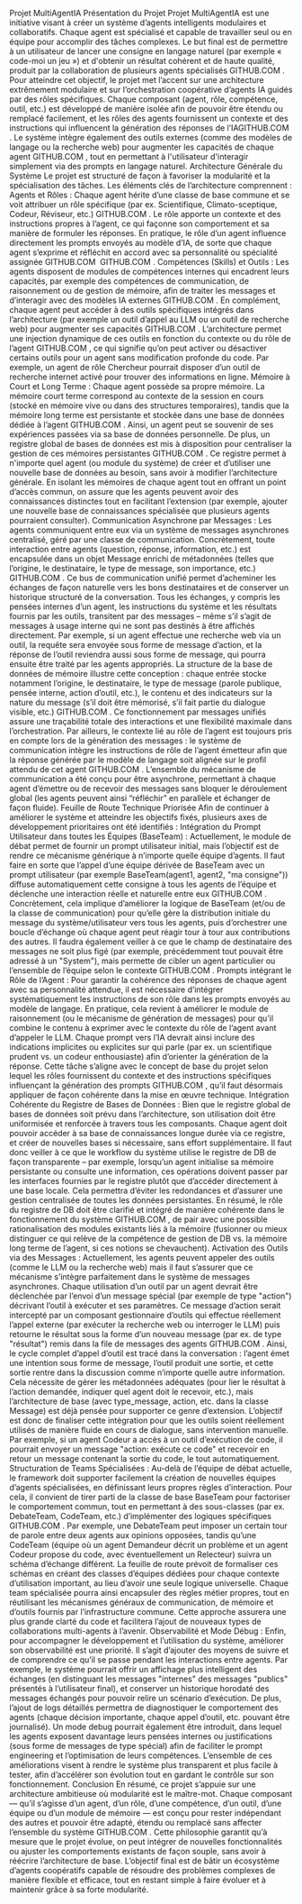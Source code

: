 Projet MultiAgentIA
Présentation du Projet
Projet MultiAgentIA est une initiative visant à créer un système d’agents intelligents modulaires et collaboratifs. Chaque agent est spécialisé et capable de travailler seul ou en équipe pour accomplir des tâches complexes. Le but final est de permettre à un utilisateur de lancer une consigne en langage naturel (par exemple « code-moi un jeu ») et d'obtenir un résultat cohérent et de haute qualité, produit par la collaboration de plusieurs agents spécialisés​
GITHUB.COM
. Pour atteindre cet objectif, le projet met l’accent sur une architecture extrêmement modulaire et sur l’orchestration coopérative d’agents IA guidés par des rôles spécifiques. Chaque composant (agent, rôle, compétence, outil, etc.) est développé de manière isolée afin de pouvoir être étendu ou remplacé facilement, et les rôles des agents fournissent un contexte et des instructions qui influencent la génération des réponses de l’IA​
GITHUB.COM
. Le système intègre également des outils externes (comme des modèles de langage ou la recherche web) pour augmenter les capacités de chaque agent​
GITHUB.COM
, tout en permettant à l'utilisateur d'interagir simplement via des prompts en langage naturel.
Architecture Générale du Système
Le projet est structuré de façon à favoriser la modularité et la spécialisation des tâches. Les éléments clés de l’architecture comprennent :
Agents et Rôles : Chaque agent hérite d’une classe de base commune et se voit attribuer un rôle spécifique (par ex. Scientifique, Climato-sceptique, Codeur, Réviseur, etc.)​
GITHUB.COM
. Le rôle apporte un contexte et des instructions propres à l’agent, ce qui façonne son comportement et sa manière de formuler les réponses. En pratique, le rôle d’un agent influence directement les prompts envoyés au modèle d’IA, de sorte que chaque agent s’exprime et réfléchit en accord avec sa personnalité ou spécialité assignée​
GITHUB.COM
​
GITHUB.COM
.
Compétences (Skills) et Outils : Les agents disposent de modules de compétences internes qui encadrent leurs capacités, par exemple des compétences de communication, de raisonnement ou de gestion de mémoire, afin de traiter les messages et d’interagir avec des modèles IA externes​
GITHUB.COM
. En complément, chaque agent peut accéder à des outils spécifiques intégrés dans l’architecture (par exemple un outil d’appel au LLM ou un outil de recherche web) pour augmenter ses capacités​
GITHUB.COM
. L’architecture permet une injection dynamique de ces outils en fonction du contexte ou du rôle de l’agent​
GITHUB.COM
, ce qui signifie qu’on peut activer ou désactiver certains outils pour un agent sans modification profonde du code. Par exemple, un agent de rôle Chercheur pourrait disposer d’un outil de recherche internet activé pour trouver des informations en ligne.
Mémoire à Court et Long Terme : Chaque agent possède sa propre mémoire. La mémoire court terme correspond au contexte de la session en cours (stocké en mémoire vive ou dans des structures temporaires), tandis que la mémoire long terme est persistante et stockée dans une base de données dédiée à l’agent​
GITHUB.COM
. Ainsi, un agent peut se souvenir de ses expériences passées via sa base de données personnelle. De plus, un registre global de bases de données est mis à disposition pour centraliser la gestion de ces mémoires persistantes​
GITHUB.COM
. Ce registre permet à n'importe quel agent (ou module du système) de créer et d’utiliser une nouvelle base de données au besoin, sans avoir à modifier l’architecture générale. En isolant les mémoires de chaque agent tout en offrant un point d’accès commun, on assure que les agents peuvent avoir des connaissances distinctes tout en facilitant l’extension (par exemple, ajouter une nouvelle base de connaissances spécialisée que plusieurs agents pourraient consulter).
Communication Asynchrone par Messages : Les agents communiquent entre eux via un système de messages asynchrones centralisé, géré par une classe de communication. Concrètement, toute interaction entre agents (question, réponse, information, etc.) est encapsulée dans un objet Message enrichi de métadonnées (telles que l’origine, le destinataire, le type de message, son importance, etc.)​
GITHUB.COM
. Ce bus de communication unifié permet d’acheminer les échanges de façon naturelle vers les bons destinataires et de conserver un historique structuré de la conversation. Tous les échanges, y compris les pensées internes d’un agent, les instructions du système et les résultats fournis par les outils, transitent par des messages – même s’il s’agit de messages à usage interne qui ne sont pas destinés à être affichés directement. Par exemple, si un agent effectue une recherche web via un outil, la requête sera envoyée sous forme de message d’action, et la réponse de l’outil reviendra aussi sous forme de message, qui pourra ensuite être traité par les agents appropriés. La structure de la base de données de mémoire illustre cette conception : chaque entrée stocke notamment l’origine, le destinataire, le type de message (parole publique, pensée interne, action d’outil, etc.), le contenu et des indicateurs sur la nature du message (s’il doit être mémorisé, s’il fait partie du dialogue visible, etc.)​
GITHUB.COM
. Ce fonctionnement par messages unifiés assure une traçabilité totale des interactions et une flexibilité maximale dans l’orchestration. Par ailleurs, le contexte lié au rôle de l’agent est toujours pris en compte lors de la génération des messages : le système de communication intègre les instructions de rôle de l’agent émetteur afin que la réponse générée par le modèle de langage soit alignée sur le profil attendu de cet agent​
GITHUB.COM
. L’ensemble du mécanisme de communication a été conçu pour être asynchrone, permettant à chaque agent d’émettre ou de recevoir des messages sans bloquer le déroulement global (les agents peuvent ainsi “réfléchir” en parallèle et échanger de façon fluide).
Feuille de Route Technique Priorisée
Afin de continuer à améliorer le système et atteindre les objectifs fixés, plusieurs axes de développement prioritaires ont été identifiés :
Intégration du Prompt Utilisateur dans toutes les Équipes (BaseTeam) : Actuellement, le module de débat permet de fournir un prompt utilisateur initial, mais l’objectif est de rendre ce mécanisme générique à n’importe quelle équipe d’agents. Il faut faire en sorte que l’appel d’une équipe dérivée de BaseTeam avec un prompt utilisateur (par exemple BaseTeam(agent1, agent2, "ma consigne")) diffuse automatiquement cette consigne à tous les agents de l’équipe et déclenche une interaction réelle et naturelle entre eux​
GITHUB.COM
. Concrètement, cela implique d’améliorer la logique de BaseTeam (et/ou de la classe de communication) pour qu’elle gère la distribution initiale du message du système/utilisateur vers tous les agents, puis d’orchestrer une boucle d’échange où chaque agent peut réagir tour à tour aux contributions des autres. Il faudra également veiller à ce que le champ de destinataire des messages ne soit plus figé (par exemple, précédemment tout pouvait être adressé à un "System"), mais permette de cibler un agent particulier ou l’ensemble de l’équipe selon le contexte​
GITHUB.COM
.
Prompts intégrant le Rôle de l’Agent : Pour garantir la cohérence des réponses de chaque agent avec sa personnalité attendue, il est nécessaire d’intégrer systématiquement les instructions de son rôle dans les prompts envoyés au modèle de langage. En pratique, cela revient à améliorer le module de raisonnement (ou le mécanisme de génération de messages) pour qu’il combine le contenu à exprimer avec le contexte du rôle de l’agent avant d’appeler le LLM. Chaque prompt vers l’IA devrait ainsi inclure des indications implicites ou explicites sur qui parle (par ex. un scientifique prudent vs. un codeur enthousiaste) afin d’orienter la génération de la réponse. Cette tâche s’aligne avec le concept de base du projet selon lequel les rôles fournissent du contexte et des instructions spécifiques influençant la génération des prompts​
GITHUB.COM
, qu’il faut désormais appliquer de façon cohérente dans la mise en œuvre technique.
Intégration Cohérente du Registre de Bases de Données : Bien que le registre global de bases de données soit prévu dans l’architecture, son utilisation doit être uniformisée et renforcée à travers tous les composants. Chaque agent doit pouvoir accéder à sa base de connaissances longue durée via ce registre, et créer de nouvelles bases si nécessaire, sans effort supplémentaire. Il faut donc veiller à ce que le workflow du système utilise le registre de DB de façon transparente – par exemple, lorsqu’un agent initialise sa mémoire persistante ou consulte une information, ces opérations doivent passer par les interfaces fournies par le registre plutôt que d’accéder directement à une base locale. Cela permettra d’éviter les redondances et d’assurer une gestion centralisée de toutes les données persistantes. En résumé, le rôle du registre de DB doit être clarifié et intégré de manière cohérente dans le fonctionnement du système​
GITHUB.COM
, de pair avec une possible rationalisation des modules existants liés à la mémoire (fusionner ou mieux distinguer ce qui relève de la compétence de gestion de DB vs. la mémoire long terme de l’agent, si ces notions se chevauchent).
Activation des Outils via des Messages : Actuellement, les agents peuvent appeler des outils (comme le LLM ou la recherche web) mais il faut s’assurer que ce mécanisme s’intègre parfaitement dans le système de messages asynchrones. Chaque utilisation d’un outil par un agent devrait être déclenchée par l’envoi d’un message spécial (par exemple de type "action") décrivant l’outil à exécuter et ses paramètres. Ce message d’action serait intercepté par un composant gestionnaire d’outils qui effectue réellement l’appel externe (par exécuter la recherche web ou interroger le LLM) puis retourne le résultat sous la forme d’un nouveau message (par ex. de type "résultat") remis dans la file de messages des agents​
GITHUB.COM
. Ainsi, le cycle complet d’appel d’outil est tracé dans la conversation : l’agent émet une intention sous forme de message, l’outil produit une sortie, et cette sortie rentre dans la discussion comme n’importe quelle autre information. Cela nécessite de gérer les métadonnées adéquates (pour lier le résultat à l’action demandée, indiquer quel agent doit le recevoir, etc.), mais l’architecture de base (avec type_message, action, etc. dans la classe Message) est déjà pensée pour supporter ce genre d’extension. L’objectif est donc de finaliser cette intégration pour que les outils soient réellement utilisés de manière fluide en cours de dialogue, sans intervention manuelle. Par exemple, si un agent Codeur a accès à un outil d’exécution de code, il pourrait envoyer un message "action: exécute ce code" et recevoir en retour un message contenant la sortie du code, le tout automatiquement.
Structuration de Teams Spécialisées : Au-delà de l’équipe de débat actuelle, le framework doit supporter facilement la création de nouvelles équipes d’agents spécialisées, en définissant leurs propres règles d’interaction. Pour cela, il convient de tirer parti de la classe de base BaseTeam pour factoriser le comportement commun, tout en permettant à des sous-classes (par ex. DebateTeam, CodeTeam, etc.) d’implémenter des logiques spécifiques​
GITHUB.COM
. Par exemple, une DebateTeam peut imposer un certain tour de parole entre deux agents aux opinions opposées, tandis qu’une CodeTeam (équipe où un agent Demandeur décrit un problème et un agent Codeur propose du code, avec éventuellement un Relecteur) suivra un schéma d’échange différent. La feuille de route prévoit de formaliser ces schémas en créant des classes d’équipes dédiées pour chaque contexte d’utilisation important, au lieu d’avoir une seule logique universelle. Chaque team spécialisée pourra ainsi encapsuler des règles métier propres, tout en réutilisant les mécanismes généraux de communication, de mémoire et d’outils fournis par l’infrastructure commune. Cette approche assurera une plus grande clarté du code et facilitera l’ajout de nouveaux types de collaborations multi-agents à l’avenir.
Observabilité et Mode Débug : Enfin, pour accompagner le développement et l’utilisation du système, améliorer son observabilité est une priorité. Il s’agit d’ajouter des moyens de suivre et de comprendre ce qu’il se passe pendant les interactions entre agents. Par exemple, le système pourrait offrir un affichage plus intelligent des échanges (en distinguant les messages "internes" des messages "publics" présentés à l’utilisateur final), et conserver un historique horodaté des messages échangés pour pouvoir relire un scénario d’exécution. De plus, l’ajout de logs détaillés permettra de diagnostiquer le comportement des agents (chaque décision importante, chaque appel d’outil, etc. pouvant être journalisé). Un mode debug pourrait également être introduit, dans lequel les agents exposent davantage leurs pensées internes ou justifications (sous forme de messages de type spécial) afin de faciliter le prompt engineering et l’optimisation de leurs compétences. L’ensemble de ces améliorations visent à rendre le système plus transparent et plus facile à tester, afin d’accélérer son évolution tout en gardant le contrôle sur son fonctionnement.
Conclusion
En résumé, ce projet s’appuie sur une architecture ambitieuse où modularité est le maître-mot. Chaque composant — qu’il s’agisse d’un agent, d’un rôle, d’une compétence, d’un outil, d’une équipe ou d’un module de mémoire — est conçu pour rester indépendant des autres et pouvoir être adapté, étendu ou remplacé sans affecter l’ensemble du système​
GITHUB.COM
. Cette philosophie garantit qu’à mesure que le projet évolue, on peut intégrer de nouvelles fonctionnalités ou ajuster les comportements existants de façon souple, sans avoir à réécrire l’architecture de base. L’objectif final est de bâtir un écosystème d’agents coopératifs capable de résoudre des problèmes complexes de manière flexible et efficace, tout en restant simple à faire évoluer et à maintenir grâce à sa forte modularité.